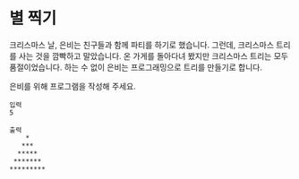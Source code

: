 # 별 찍기

크리스마스 날, 은비는 친구들과 함께 파티를 하기로 했습니다.
그런데, 크리스마스 트리를 사는 것을 깜빡하고 말았습니다.
온 가게를 돌아다녀 봤지만 크리스마스 트리는 모두 품절이었습니다.
하는 수 없이 은비는 프로그래밍으로 트리를 만들기로 합니다.

은비를 위해 프로그램을 작성해 주세요.

```text
입력
5

출력
    *
   ***
  *****
 *******
*********
```
